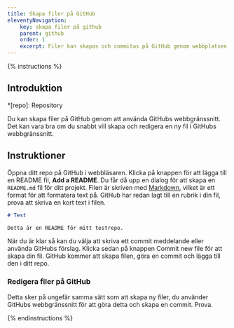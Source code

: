 ```yaml
---
title: Skapa filer på GitHub
eleventyNavigation:
    key: skapa filer på github
    parent: github
    order: 1
    excerpt: Filer kan skapas och commitas på GitHub genom webbplatsen.
---
```


{% instructions %}

## Introduktion

*[repo]: Repository

Du kan skapa filer på GitHub genom att använda GitHubs webbgränssnitt. Det kan vara bra om du snabbt vill skapa och redigera en ny fil i GitHubs webbgränssnitt.

## Instruktioner

Öppna ditt repo på GitHub i webbläsaren. Klicka på knappen för att lägga till en README fil, **Add a README**. Du får då upp en dialog för att skapa en `README.md` fil för ditt projekt. Filen är skriven med [Markdown](https://www.markdownguide.org/basic-syntax/), vilket är ett format för att formatera text på. GitHub har redan lagt till en rubrik i din fil, prova att skriva en kort text i filen.

```markdown
# Test

Detta är en README för mitt testrepo.
```

När du är klar så kan du välja att skriva ett commit meddelande eller använda GitHubs förslag. Klicka sedan på knappen Commit new file för att skapa din fil. GitHub kommer att skapa filen, göra en commit och lägga till den i ditt repo.

### Redigera filer på GitHub

Detta sker på ungefär samma sätt som att skapa ny filer, du använder GitHubs webbgränssnitt för att göra detta och skapa en commit. Prova.

{% endinstructions %}
